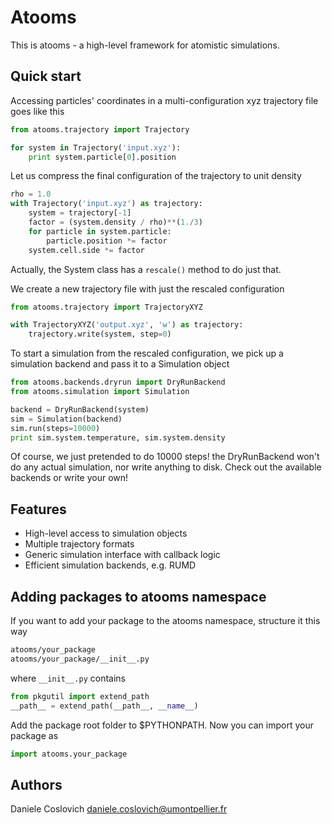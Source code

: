 Atooms
======

This is atooms - a high-level framework for atomistic simulations.

Quick start
-----------

Accessing particles' coordinates in a multi-configuration xyz trajectory file goes like this
```python
from atooms.trajectory import Trajectory

for system in Trajectory('input.xyz'):
    print system.particle[0].position
```

Let us compress the final configuration of the trajectory to unit density
```python
rho = 1.0
with Trajectory('input.xyz') as trajectory:
    system = trajectory[-1]
    factor = (system.density / rho)**(1./3)
    for particle in system.particle:
        particle.position *= factor
    system.cell.side *= factor
```
Actually, the System class has a ```rescale()``` method to do just that. 

We create a new trajectory file with just the rescaled configuration
```python
from atooms.trajectory import TrajectoryXYZ

with TrajectoryXYZ('output.xyz', 'w') as trajectory:
    trajectory.write(system, step=0)
```

To start a simulation from the rescaled configuration, we pick up a simulation backend and pass it to a Simulation object
```python
from atooms.backends.dryrun import DryRunBackend
from atooms.simulation import Simulation

backend = DryRunBackend(system)
sim = Simulation(backend)
sim.run(steps=10000)
print sim.system.temperature, sim.system.density
```
Of course, we just pretended to do 10000 steps! the DryRunBackend won't do any actual simulation, nor write anything to disk. Check out the available backends or write your own!


Features
--------
- High-level access to simulation objects
- Multiple trajectory formats
- Generic simulation interface with callback logic
- Efficient simulation backends, e.g. RUMD

Adding packages to atooms namespace
-----------------------------------
If you want to add your package to the atooms namespace, structure it this way

```bash
atooms/your_package
atooms/your_package/__init__.py
```

where ```__init__.py``` contains

```python
from pkgutil import extend_path
__path__ = extend_path(__path__, __name__)
```

Add the package root folder to $PYTHONPATH. Now you can import your package as

```python
import atooms.your_package
```

Authors
-------
Daniele Coslovich <daniele.coslovich@umontpellier.fr>
